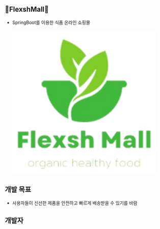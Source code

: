 ## 🥗FlexshMall🥗
- SpringBoot를 이용한 식품 온라인 쇼핑몰

  ![FlexshMall](https://github.com/Younjae0322/minishoppingmall/blob/main/src/main/resources/static/assets/flexshmall2.png)

## 개발 목표
- 사용자들이 신선한 제품을 안전하고 빠르게 배송받을 수 있기를 바람

## 개발자

